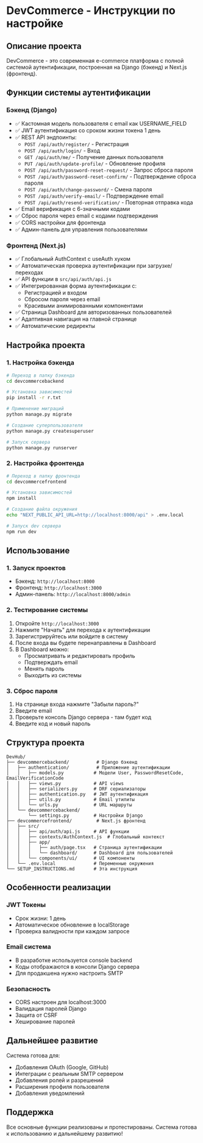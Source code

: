 # DevCommerce - Инструкции по настройке

## Описание проекта

DevCommerce - это современная e-commerce платформа с полной системой аутентификации, построенная на Django (бэкенд) и Next.js (фронтенд).

## Функции системы аутентификации

### Бэкенд (Django)
- ✅ Кастомная модель пользователя с email как USERNAME_FIELD
- ✅ JWT аутентификация со сроком жизни токена 1 день
- ✅ REST API эндпоинты:
  - `POST /api/auth/register/` - Регистрация
  - `POST /api/auth/login/` - Вход
  - `GET /api/auth/me/` - Получение данных пользователя
  - `PUT /api/auth/update-profile/` - Обновление профиля
  - `POST /api/auth/password-reset-request/` - Запрос сброса пароля
  - `POST /api/auth/password-reset-confirm/` - Подтверждение сброса пароля
  - `POST /api/auth/change-password/` - Смена пароля
  - `POST /api/auth/verify-email/` - Подтверждение email
  - `POST /api/auth/resend-verification/` - Повторная отправка кода
- ✅ Email верификация с 6-значными кодами
- ✅ Сброс пароля через email с кодами подтверждения
- ✅ CORS настройки для фронтенда
- ✅ Админ-панель для управления пользователями

### Фронтенд (Next.js)
- ✅ Глобальный AuthContext с useAuth хуком
- ✅ Автоматическая проверка аутентификации при загрузке/переходах
- ✅ API функции в `src/api/auth/api.js`
- ✅ Интегрированная форма аутентификации с:
  - Регистрацией и входом
  - Сбросом пароля через email
  - Красивыми анимированными компонентами
- ✅ Страница Dashboard для авторизованных пользователей
- ✅ Адаптивная навигация на главной странице
- ✅ Автоматические редиректы

## Настройка проекта

### 1. Настройка бэкенда

```bash
# Переход в папку бэкенда
cd devcommercebackend

# Установка зависимостей
pip install -r r.txt

# Применение миграций
python manage.py migrate

# Создание суперпользователя
python manage.py createsuperuser

# Запуск сервера
python manage.py runserver
```

### 2. Настройка фронтенда

```bash
# Переход в папку фронтенда
cd devcommercefrontend

# Установка зависимостей
npm install

# Создание файла окружения
echo "NEXT_PUBLIC_API_URL=http://localhost:8000/api" > .env.local

# Запуск dev сервера
npm run dev
```

## Использование

### 1. Запуск проектов
- Бэкенд: `http://localhost:8000`
- Фронтенд: `http://localhost:3000`
- Админ-панель: `http://localhost:8000/admin`

### 2. Тестирование системы
1. Откройте `http://localhost:3000`
2. Нажмите "Начать" для перехода к аутентификации
3. Зарегистрируйтесь или войдите в систему
4. После входа вы будете перенаправлены в Dashboard
5. В Dashboard можно:
   - Просматривать и редактировать профиль
   - Подтверждать email
   - Менять пароль
   - Выходить из системы

### 3. Сброс пароля
1. На странице входа нажмите "Забыли пароль?"
2. Введите email
3. Проверьте консоль Django сервера - там будет код
4. Введите код и новый пароль

## Структура проекта

```
DevHub/
├── devcommercebackend/          # Django бэкенд
│   ├── authentication/          # Приложение аутентификации
│   │   ├── models.py           # Модели User, PasswordResetCode, EmailVerificationCode
│   │   ├── views.py            # API views
│   │   ├── serializers.py      # DRF сериализаторы
│   │   ├── authentication.py   # JWT аутентификация
│   │   ├── utils.py            # Email утилиты
│   │   └── urls.py             # URL маршруты
│   └── devcommercebackend/
│       └── settings.py         # Настройки Django
├── devcommercefrontend/         # Next.js фронтенд
│   ├── src/
│   │   ├── api/auth/api.js     # API функции
│   │   ├── contexts/AuthContext.js  # Глобальный контекст
│   │   ├── app/
│   │   │   ├── auth/page.tsx   # Страница аутентификации
│   │   │   └── dashboard/      # Dashboard для пользователей
│   │   └── components/ui/      # UI компоненты
│   └── .env.local              # Переменные окружения
└── SETUP_INSTRUCTIONS.md       # Эта инструкция
```

## Особенности реализации

### JWT Токены
- Срок жизни: 1 день
- Автоматическое обновление в localStorage
- Проверка валидности при каждом запросе

### Email система
- В разработке используется console backend
- Коды отображаются в консоли Django сервера
- Для продакшена нужно настроить SMTP

### Безопасность
- CORS настроен для localhost:3000
- Валидация паролей Django
- Защита от CSRF
- Хеширование паролей

## Дальнейшее развитие

Система готова для:
- Добавления OAuth (Google, GitHub)
- Интеграции с реальным SMTP сервером
- Добавления ролей и разрешений
- Расширения профиля пользователя
- Добавления уведомлений

## Поддержка

Все основные функции реализованы и протестированы. Система готова к использованию и дальнейшему развитию! 